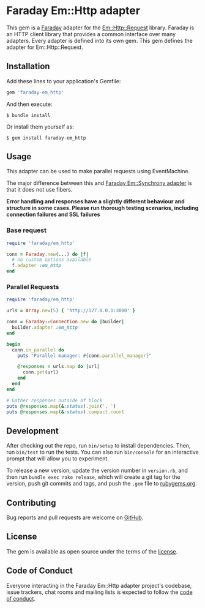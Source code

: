 # Faraday Em::Http adapter

This gem is a [Faraday][faraday] adapter for the [Em::Http::Request][em_http_request] library.
Faraday is an HTTP client library that provides a common interface over many adapters.
Every adapter is defined into its own gem. This gem defines the adapter for Em::Http::Request.

## Installation

Add these lines to your application's Gemfile:

```ruby
gem 'faraday-em_http'
```

And then execute:

    $ bundle install

Or install them yourself as:

    $ gem install faraday-em_http

## Usage

This adapter can be used to make parallel requests using EventMachine.

The major difference between this and [Faraday Em::Synchrony adapter](https://github.com/lostisland/faraday-em_synchrony) is that it does not use fibers.

**Error handling and responses have a slightly different behaviour and structure in some cases. Please run thorough testing scenarios, including connection failures and SSL failures**


### Base request

```ruby
require 'faraday/em_http'

conn = Faraday.new(...) do |f|
  # no custom options available
  f.adapter :em_http
end
```

### Parallel Requests

```ruby
require 'faraday/em_http'

urls = Array.new(5) { 'http://127.0.0.1:3000' }

conn = Faraday::Connection.new do |builder|
  builder.adapter :em_http
end

begin
  conn.in_parallel do
    puts "Parallel manager: #{conn.parallel_manager}"

    @responses = urls.map do |url|
      conn.get(url)
    end
  end
end

# Gather responses outside of block
puts @responses.map(&:status).join(', ')
puts @responses.map(&:status).compact.count
```

## Development

After checking out the repo, run `bin/setup` to install dependencies. Then, run `bin/test` to run the tests. You can also run `bin/console` for an interactive prompt that will allow you to experiment.

To release a new version, update the version number in `version.rb`, and then run `bundle exec rake release`, which will create a git tag for the version, push git commits and tags, and push the `.gem` file to [rubygems.org](rubygems).

## Contributing

Bug reports and pull requests are welcome on [GitHub][repo].

## License

The gem is available as open source under the terms of the [license][license].

## Code of Conduct

Everyone interacting in the Faraday Em::Http adapter project's codebase, issue trackers, chat rooms and mailing lists is expected to follow the [code of conduct][code-of-conduct].

[faraday]: https://github.com/lostisland/faraday
[faraday-website]: https://lostisland.github.io/faraday
[em_http_request]: https://github.com/igrigorik/em-http-request
[rubygems]: https://rubygems.org
[repo]: https://github.com/lostisland/faraday-em_http
[license]: https://github.com/lostisland/faraday-em_http/blob/main/LICENSE.md
[code-of-conduct]: https://github.com/lostisland/faraday-em_http/blob/main/CODE_OF_CONDUCT.md
